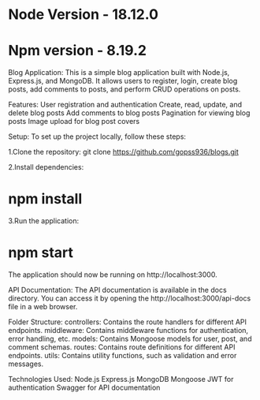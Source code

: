 # Node Version - 18.12.0
# Npm version - 8.19.2

Blog Application:
    This is a simple blog application built with Node.js, Express.js, and MongoDB. It allows users to register, login, create blog posts, add comments to posts, and perform CRUD operations on posts.

Features:
    User registration and authentication
    Create, read, update, and delete blog posts
    Add comments to blog posts
    Pagination for viewing blog posts
    Image upload for blog post covers

Setup:
 To set up the project locally, follow these steps:

1.Clone the repository: git clone https://github.com/gopss936/blogs.git

2.Install dependencies:

# npm install
3.Run the application:
# npm start
The application should now be running on http://localhost:3000.

API Documentation:
The API documentation is available in the docs directory. You can access it by opening the http://localhost:3000/api-docs file in a web browser.

Folder Structure:
    controllers: Contains the route handlers for different API endpoints.
    middleware: Contains middleware functions for authentication, error handling, etc.
    models: Contains Mongoose models for user, post, and comment schemas.
    routes: Contains route definitions for different API endpoints.
    utils: Contains utility functions, such as validation and error messages.

Technologies Used:
    Node.js
    Express.js
    MongoDB
    Mongoose
    JWT for authentication
    Swagger for API documentation

